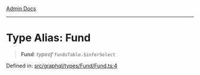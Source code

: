[Admin Docs](/)

***

# Type Alias: Fund

> **Fund**: *typeof* `fundsTable.$inferSelect`

Defined in: [src/graphql/types/Fund/Fund.ts:4](https://github.com/NishantSinghhhhh/talawa-api/blob/902a87c428b05018acbd37a72fd0f53e07960330/src/graphql/types/Fund/Fund.ts#L4)

